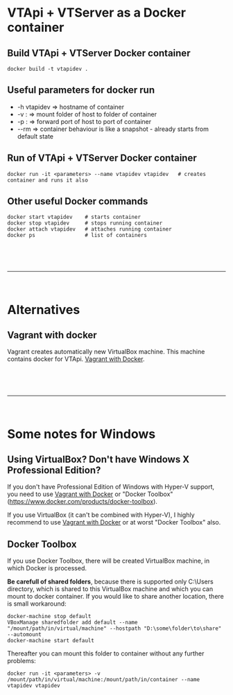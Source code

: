 # VTApi + VTServer as a Docker container
## Build VTApi + VTServer Docker container
```shell
docker build -t vtapidev .
```

## Useful parameters for docker run
* -h vtapidev => hostname of container
* -v <srcdir>:<mountdir> => mount <srcdir> folder of host to <mountdir> folder of container
* -p <srcport>:<dstpost> => forward <srcport> port of host to <dstport> port of container
* --rm => container behaviour is like a snapshot - already starts from default state

## Run of VTApi + VTServer Docker container
```shell
docker run -it <parameters> --name vtapidev vtapidev   # creates container and runs it also
```

## Other useful Docker commands
```shell
docker start vtapidev    # starts container
docker stop vtapidev     # stops running container
docker attach vtapidev   # attaches running container
docker ps                # list of containers
```

&nbsp;

&nbsp;

---

&nbsp;

# Alternatives
## Vagrant with docker
Vagrant creates automatically new VirtualBox machine. This machine contains docker for VTApi. [Vagrant with Docker](../vagrant%2Bdocker).

&nbsp;

&nbsp;

---

&nbsp;

# Some notes for Windows
## Using VirtualBox? Don't have Windows X Professional Edition?
If you don't have Professional Edition of Windows with Hyper-V support, you need to use [Vagrant with Docker](../vagrant%2Bdocker) or "Docker Toolbox"
(https://www.docker.com/products/docker-toolbox).

If you use VirtualBox (it can't be combined with Hyper-V), I highly recommend to use [Vagrant with Docker](../vagrant%2Bdocker) or at worst "Docker Toolbox" also.

## Docker Toolbox
If you use Docker Toolbox, there will be created VirtualBox machine, in which Docker is processed.

**Be carefull of shared folders**, because there is supported only C:\Users directory, which is shared
to this VirtualBox machine and which you can mount to docker container. If you would like to share
another location, there is small workaround:
```shell
docker-machine stop default
VBoxManage sharedfolder add default --name "/mount/path/in/virtual/machine" --hostpath "D:\some\folder\to\share" --automount
docker-machine start default
```

Thereafter you can mount this folder to container without any further problems:
```shell
docker run -it <parameters> -v /mount/path/in/virtual/machine:/mount/path/in/container --name vtapidev vtapidev
```